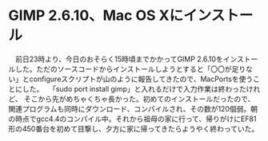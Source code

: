 # GIMP 2.6.10、Mac OS Xにインストール

<div class="section">　前日23時より、今日のおそらく15時頃までかかってGIMP 2.6.10をインストールした。ただのソースコードからインストールしようとすると「〇〇が足りない」とconfigureスクリプトが山のように報告してきたので、MacPortsを使うことにした。 　「sudo port install gimp」と入れるだけで入力作業は終わったけれど、 そこから先がめちゃくちゃ長かった。初めてのインストールだったので、関連プログラムも同時にダウンロード、コンパイルされ、その数が120個弱。朝の時点でgcc4.4のコンパイル中。それから祖母の家に行って、帰りがけにEF81形の450番台を初めて目撃し、夕方に家に帰ってきたらようやく終わっていた。</div>
